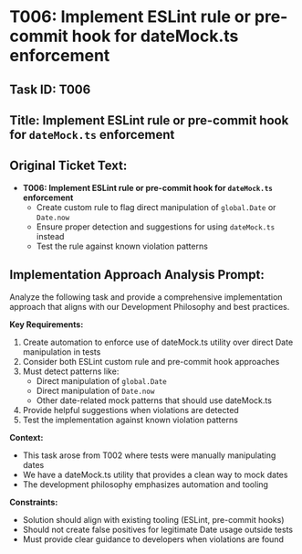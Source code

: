 # T006: Implement ESLint rule or pre-commit hook for dateMock.ts enforcement

## Task ID: T006

## Title: Implement ESLint rule or pre-commit hook for `dateMock.ts` enforcement

## Original Ticket Text:
- **T006: Implement ESLint rule or pre-commit hook for `dateMock.ts` enforcement**
  - Create custom rule to flag direct manipulation of `global.Date` or `Date.now`
  - Ensure proper detection and suggestions for using `dateMock.ts` instead
  - Test the rule against known violation patterns

## Implementation Approach Analysis Prompt:

Analyze the following task and provide a comprehensive implementation approach that aligns with our Development Philosophy and best practices.

**Key Requirements:**
1. Create automation to enforce use of dateMock.ts utility over direct Date manipulation in tests
2. Consider both ESLint custom rule and pre-commit hook approaches
3. Must detect patterns like:
   - Direct manipulation of `global.Date`
   - Direct manipulation of `Date.now`
   - Other date-related mock patterns that should use dateMock.ts
4. Provide helpful suggestions when violations are detected
5. Test the implementation against known violation patterns

**Context:**
- This task arose from T002 where tests were manually manipulating dates
- We have a dateMock.ts utility that provides a clean way to mock dates
- The development philosophy emphasizes automation and tooling

**Constraints:**
- Solution should align with existing tooling (ESLint, pre-commit hooks)
- Should not create false positives for legitimate Date usage outside tests
- Must provide clear guidance to developers when violations are found